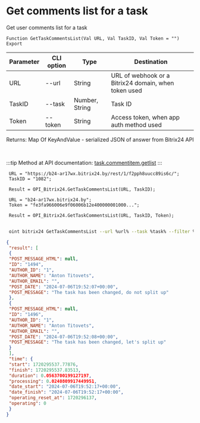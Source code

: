 ﻿---
sidebar_position: 1
---

# Get comments list for a task
 Get user comments list for a task



`Function GetTaskCommentsList(Val URL, Val TaskID, Val Token = "") Export`

 | Parameter | CLI option | Type | Destination |
 |-|-|-|-|
 | URL | --url | String | URL of webhook or a Bitrix24 domain, when token used |
 | TaskID | --task | Number, String | Task ID |
 | Token | --token | String | Access token, when app auth method used |

 
 Returns: Map Of KeyAndValue - serialized JSON of answer from Bitrix24 API

<br/>

:::tip
Method at API documentation: [task.commentitem.getlist](https://dev.1c-bitrix.ru/rest_help/tasks/task/commentitem/getlist.php)
:::
<br/>


```bsl title="Code example"
 URL = "https://b24-ar17wx.bitrix24.by/rest/1/f2pph8uucc89is6c/";
 TaskID = "1082";
 
 Result = OPI_Bitrix24.GetTaskCommentsList(URL, TaskID);
 
 URL = "b24-ar17wx.bitrix24.by";
 Token = "fe3fa966006e9f06006b12e400000001000...";
 
 Result = OPI_Bitrix24.GetTaskCommentsList(URL, TaskID, Token);
```
	


```sh title="CLI command example"
 
 oint bitrix24 GetTaskCommentsList --url %url% --task %task% --filter %filter% --token %token%

```

```json title="Result"
{
 "result": [
 {
 "POST_MESSAGE_HTML": null,
 "ID": "1494",
 "AUTHOR_ID": "1",
 "AUTHOR_NAME": "Anton Titovets",
 "AUTHOR_EMAIL": "",
 "POST_DATE": "2024-07-06T19:52:07+00:00",
 "POST_MESSAGE": "The task has been changed, do not split up"
 },
 {
 "POST_MESSAGE_HTML": null,
 "ID": "1496",
 "AUTHOR_ID": "1",
 "AUTHOR_NAME": "Anton Titovets",
 "AUTHOR_EMAIL": "",
 "POST_DATE": "2024-07-06T19:52:08+00:00",
 "POST_MESSAGE": "The task has been changed, let's split up"
 }
 ],
 "time": {
 "start": 1720295537.77876,
 "finish": 1720295537.83513,
 "duration": 0.0563700199127197,
 "processing": 0.0240809917449951,
 "date_start": "2024-07-06T19:52:17+00:00",
 "date_finish": "2024-07-06T19:52:17+00:00",
 "operating_reset_at": 1720296137,
 "operating": 0
 }
}
```
